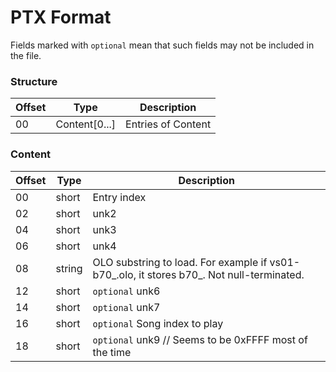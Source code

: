 # PTX Format

Fields marked with `optional` mean that such fields may not be included in the file.

### Structure

| Offset | Type  | Description
|--------|-------|------------
| 00     | Content[0...] | Entries of Content

### Content

| Offset | Type  | Description
|--------|-------|------------
| 00     | short | Entry index
| 02     | short | unk2
| 04     | short | unk3
| 06     | short | unk4
| 08     | string | OLO substring to load. For example if vs01-b70_.olo, it stores b70_. Not null-terminated.
| 12     | short | `optional` unk6
| 14     | short | `optional` unk7
| 16     | short | `optional` Song index to play 
| 18     | short | `optional` unk9 // Seems to be 0xFFFF most of the time
